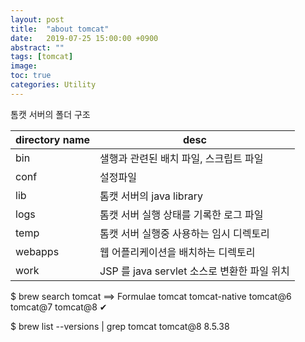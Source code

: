 ```yaml
---
layout: post
title:  "about tomcat"
date:   2019-07-25 15:00:00 +0900
abstract: ""
tags: [tomcat]
image:
toc: true
categories: Utility
---
```





톰캣 서버의 폴더 구조

|directory name | desc |
|---|---|
|bin | 샐행과 관련된 배치 파일, 스크립트 파일 |
|conf | 설정파일 |
|lib | 톰캣 서버의 java library |
|logs | 톰캣 서버 실행 상태를 기록한 로그 파일 |
|temp | 톰캣 서버 실행중 사용하는 임시 디렉토리 |
|webapps | 웹 어플리케이션을 배치하는 디렉토리 |
|work | JSP 를 java servlet 소스로 변환한 파일 위치 |



$ brew search tomcat
==> Formulae
tomcat                       tomcat-native                tomcat@6                     tomcat@7                     tomcat@8 ✔



$ brew list --versions | grep tomcat
tomcat@8 8.5.38
